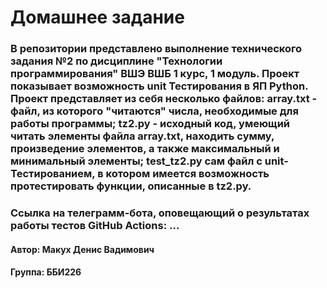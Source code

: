 #                                                                           Домашнее задание
###   В репозитории представлено выполнение технического задания №2 по дисциплине "Технологии программирования" ВШЭ ВШБ 1 курс, 1 модуль. Проект показывает возможность unit Тестирования в ЯП Python. Проект представляет из себя несколько файлов: array.txt - файл, из которого "читаются" числа, необходимые для работы программы; tz2.py - исходный код, умеющий читать элементы файла array.txt, находить сумму, произведение элементов, а также максимальный и минимальный элементы; test_tz2.py сам файл с unit-Тестированием, в котором имеется возможность протестировать функции, описанные в  tz2.py.

### Ссылка на телеграмм-бота, оповещающий о результатах работы тестов GitHub Actions: ...

#### Автор: Макух Денис Вадимович
#### Группа: ББИ226
